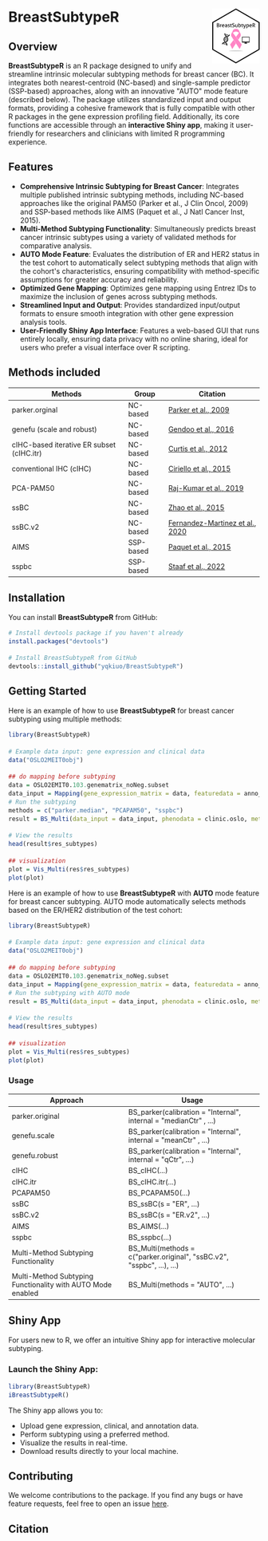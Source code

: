 # BreastSubtypeR <a href='https://github.com/yqkiuo/BreastSubtypeR.git'><img src='inst/ShinyBreastSubtypeR/logo.svg' align="right" height="110" /></a>

<!-- badges: start -->
<!-- badges: end -->

## Overview

**BreastSubtypeR** is an R package designed to unify and streamline intrinsic molecular subtyping methods for breast cancer (BC). It integrates both nearest-centroid (NC-based) and single-sample predictor (SSP-based) approaches, along with an innovative "AUTO" mode feature (described below). The package utilizes standardized input and output formats, providing a cohesive framework that is fully compatible with other R packages in the gene expression profiling field. Additionally, its core functions are accessible through an **interactive Shiny app**, making it user-friendly for researchers and clinicians with limited R programming experience. 

## Features
- **Comprehensive Intrinsic Subtyping for Breast Cancer**: Integrates multiple published intrinsic subtyping methods, including NC-based approaches like the original PAM50 (Parker et al., J Clin Oncol, 2009) and SSP-based methods like AIMS (Paquet et al., J Natl Cancer Inst, 2015).
- **Multi-Method Subtyping Functionality**: Simultaneously predicts breast cancer intrinsic subtypes using a variety of validated methods for comparative analysis.
- **AUTO Mode Feature**: Evaluates the distribution of ER and HER2 status in the test cohort to automatically select subtyping methods that align with the cohort's characteristics, ensuring compatibility with method-specific assumptions for greater accuracy and reliability.
- **Optimized Gene Mapping**: Optimizes gene mapping using Entrez IDs to maximize the inclusion of genes across subtyping methods.
- **Streamlined Input and Output**: Provides standardized input/output formats to ensure smooth integration with other gene expression analysis tools.
- **User-Friendly Shiny App Interface**: Features a web-based GUI that runs entirely locally, ensuring data privacy with no online sharing, ideal for users who prefer a visual interface over R scripting.  



## Methods included

| Methods | Group | Citation |
|-----------------|-----------------|-----------------|
| parker.orginal   | NC-based   | [Parker et al., 2009](https://doi.org/10.1200/JCO.2008.18.1370)   | 
| genefu (scale and robust)  | NC-based   |  [Gendoo et al., 2016](https://doi.org/10.1093/bioinformatics/btv693)  |
| cIHC-based iterative ER subset (cIHC.itr)    | NC-based    | [Curtis  et al., 2012](https://doi.org/10.1038/nature10983)  |
| conventional IHC (cIHC)    | NC-based    | [Ciriello et al., 2015](https://doi.org/10.1016/j.cell.2015.09.033)   | 
| PCA-PAM50   | NC-based    | [Raj-Kumar et al., 2019](https://doi.org/10.1038/s41598-019-44339-4)    |
| ssBC    | NC-based    | [Zhao et al., 2015](https://doi.org/10.1186/s13058-015-0520-4) |
| ssBC.v2   | NC-based    | [Fernandez-Martinez  et al., 2020](https://doi.org/10.1200/JCO.20.01276)    |
| AIMS   | SSP-based    | [Paquet et al., 2015](https://doi.org/10.1093/jnci/dju357)    |
| sspbc        | SSP-based    | [Staaf et al., 2022](https://doi.org/10.1038/s41523-022-00465-3)   |



## Installation

You can install **BreastSubtypeR** from GitHub:

```R
# Install devtools package if you haven't already
install.packages("devtools")

# Install BreastSubtypeR from GitHub
devtools::install_github("yqkiuo/BreastSubtypeR")
```

## Getting Started

Here is an example of how to use **BreastSubtypeR** for breast cancer subtyping using multiple methods:
```R
library(BreastSubtypeR)

# Example data input: gene expression and clinical data
data("OSLO2MEIT0obj")

## do mapping before subtyping
data = OSLO2EMIT0.103.genematrix_noNeg.subset
data_input = Mapping(gene_expression_matrix = data, featuredata = anno_feature.subset, impute = TRUE, verbose = TRUE )
# Run the subtyping
methods = c("parker.median", "PCAPAM50", "sspbc")
result = BS_Multi(data_input = data_input, phenodata = clinic.oslo, methods = methods, Subtype = TRUE)

# View the results
head(result$res_subtypes)

## visualization
plot = Vis_Multi(res$res_subtypes)
plot(plot)

```

Here is an example of how to use **BreastSubtypeR** with **AUTO** mode feature for breast cancer subtyping. AUTO mode automatically selects methods based on the ER/HER2 distribution of the test cohort:
```R
library(BreastSubtypeR)

# Example data input: gene expression and clinical data
data("OSLO2MEIT0obj")

## do mapping before subtyping
data = OSLO2EMIT0.103.genematrix_noNeg.subset
data_input = Mapping(gene_expression_matrix = data, featuredata = anno_feature.subset, impute = TRUE, verbose = TRUE )
# Run the subtyping with AUTO mode
result = BS_Multi(data_input = data_input, phenodata = clinic.oslo, methods = "AUTO")

# View the results
head(result$res_subtypes)

## visualization
plot = Vis_Multi(res$res_subtypes)
plot(plot)

```


### Usage

| Approach | Usage |
|-----------------|-----------------|
| parker.original   |  BS_parker(calibration = "Internal", internal = "medianCtr" , ...) |
| genefu.scale  | BS_parker(calibration = "Internal", internal = "meanCtr" , ...) |
| genefu.robust  | BS_parker(calibration = "Internal", internal = "qCtr", ...) |
| cIHC | BS_cIHC(...) |
| cIHC.itr    |  BS_cIHC.itr(...) |
| PCAPAM50   |  BS_PCAPAM50(...) |
| ssBC    |  BS_ssBC(s = "ER", ...) |
| ssBC.v2   | BS_ssBC(s = "ER.v2", ...) |
| AIMS   | BS_AIMS(...) |
| sspbc | BS_sspbc(...) |
| Multi-Method Subtyping Functionality | BS_Multi(methods = c("parker.original", "ssBC.v2", "sspbc", ...), ...) |
| Multi-Method Subtyping Functionality with AUTO Mode enabled | BS_Multi(methods = "AUTO", ...) |


## Shiny App
For users new to R, we offer an intuitive Shiny app for interactive molecular subtyping.

### Launch the Shiny App:
```R
library(BreastSubtypeR)
iBreastSubtypeR()
```

The Shiny app allows you to:
- Upload gene expression, clinical, and annotation data.    
- Perform subtyping using a preferred method.   
- Visualize the results in real-time.    
- Download results directly to your local machine.   


## Contributing
We welcome contributions to the package. If you find any bugs or have feature requests, feel free to open an issue [here](https://github.com/yqkiuo/BreastSubtypeR/issues).

## Citation


